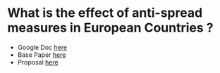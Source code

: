 # What is the effect of anti-spread measures in European Countries ?

- Google Doc [here](https://docs.google.com/document/d/1AJYHxxIZJY_QHAVGsZ3Kpbzjn-l26Ll-CEGma7N8OQ0/edit?usp=sharing)
- Base Paper [here](https://papers.ssrn.com/sol3/papers.cfm?abstract_id=3551626)
- Proposal [here](https://www.overleaf.com/project/5e7f4273f54cef0001a743aa)
